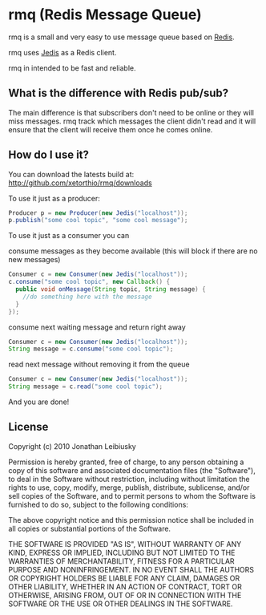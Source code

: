 # rmq (Redis Message Queue)

rmq is a small and very easy to use message queue based on [Redis](http://github.com/antirez/redis "Redis").

rmq uses [Jedis](http://github.com/xetorthio/jedis "Jedis") as a Redis client.

rmq in intended to be fast and reliable.

## What is the difference with Redis pub/sub?

The main difference is that subscribers don't need to be online or they will miss messages. rmq track which messages the client didn't read and it will ensure that the client will receive them once he comes online.

## How do I use it?

You can download the latests build at: 
    http://github.com/xetorthio/rmq/downloads

To use it just as a producer:
```java
Producer p = new Producer(new Jedis("localhost"));
p.publish("some cool topic", "some cool message");
```

To use it just as a consumer you can

consume messages as they become available (this will block if there are no new messages)
```java
Consumer c = new Consumer(new Jedis("localhost"));
c.consume("some cool topic", new Callback() {
  public void onMessage(String topic, String message) {
  	//do something here with the message
  }
});
```

consume next waiting message and return right away
```java
Consumer c = new Consumer(new Jedis("localhost"));
String message = c.consume("some cool topic");
```

read next message without removing it from the queue
```java
Consumer c = new Consumer(new Jedis("localhost"));
String message = c.read("some cool topic");
```

And you are done!

## License

Copyright (c) 2010 Jonathan Leibiusky

Permission is hereby granted, free of charge, to any person
obtaining a copy of this software and associated documentation
files (the "Software"), to deal in the Software without
restriction, including without limitation the rights to use,
copy, modify, merge, publish, distribute, sublicense, and/or sell
copies of the Software, and to permit persons to whom the
Software is furnished to do so, subject to the following
conditions:

The above copyright notice and this permission notice shall be
included in all copies or substantial portions of the Software.

THE SOFTWARE IS PROVIDED "AS IS", WITHOUT WARRANTY OF ANY KIND,
EXPRESS OR IMPLIED, INCLUDING BUT NOT LIMITED TO THE WARRANTIES
OF MERCHANTABILITY, FITNESS FOR A PARTICULAR PURPOSE AND
NONINFRINGEMENT. IN NO EVENT SHALL THE AUTHORS OR COPYRIGHT
HOLDERS BE LIABLE FOR ANY CLAIM, DAMAGES OR OTHER LIABILITY,
WHETHER IN AN ACTION OF CONTRACT, TORT OR OTHERWISE, ARISING
FROM, OUT OF OR IN CONNECTION WITH THE SOFTWARE OR THE USE OR
OTHER DEALINGS IN THE SOFTWARE.